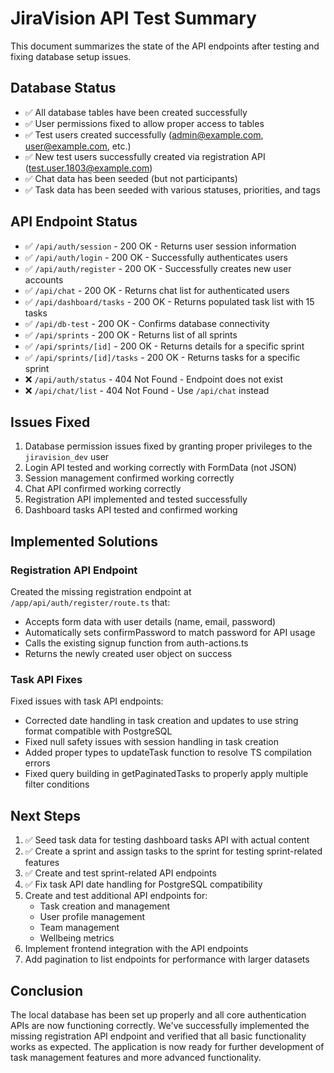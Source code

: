 # JiraVision API Test Summary

This document summarizes the state of the API endpoints after testing and fixing database setup issues.

## Database Status

- ✅ All database tables have been created successfully
- ✅ User permissions fixed to allow proper access to tables
- ✅ Test users created successfully (<admin@example.com>, <user@example.com>, etc.)
- ✅ New test users successfully created via registration API (<test.user.1803@example.com>)
- ✅ Chat data has been seeded (but not participants)
- ✅ Task data has been seeded with various statuses, priorities, and tags

## API Endpoint Status

- ✅ `/api/auth/session` - 200 OK - Returns user session information
- ✅ `/api/auth/login` - 200 OK - Successfully authenticates users
- ✅ `/api/auth/register` - 200 OK - Successfully creates new user accounts
- ✅ `/api/chat` - 200 OK - Returns chat list for authenticated users
- ✅ `/api/dashboard/tasks` - 200 OK - Returns populated task list with 15 tasks
- ✅ `/api/db-test` - 200 OK - Confirms database connectivity
- ✅ `/api/sprints` - 200 OK - Returns list of all sprints
- ✅ `/api/sprints/[id]` - 200 OK - Returns details for a specific sprint
- ✅ `/api/sprints/[id]/tasks` - 200 OK - Returns tasks for a specific sprint
- ❌ `/api/auth/status` - 404 Not Found - Endpoint does not exist
- ❌ `/api/chat/list` - 404 Not Found - Use `/api/chat` instead

## Issues Fixed

1. Database permission issues fixed by granting proper privileges to the `jiravision_dev` user
2. Login API tested and working correctly with FormData (not JSON)
3. Session management confirmed working correctly
4. Chat API confirmed working correctly
5. Registration API implemented and tested successfully
6. Dashboard tasks API tested and confirmed working

## Implemented Solutions

### Registration API Endpoint

Created the missing registration endpoint at `/app/api/auth/register/route.ts` that:

- Accepts form data with user details (name, email, password)
- Automatically sets confirmPassword to match password for API usage
- Calls the existing signup function from auth-actions.ts
- Returns the newly created user object on success

### Task API Fixes

Fixed issues with task API endpoints:

- Corrected date handling in task creation and updates to use string format compatible with PostgreSQL
- Fixed null safety issues with session handling in task creation
- Added proper types to updateTask function to resolve TS compilation errors
- Fixed query building in getPaginatedTasks to properly apply multiple filter conditions

## Next Steps

1. ✅ Seed task data for testing dashboard tasks API with actual content
2. ✅ Create a sprint and assign tasks to the sprint for testing sprint-related features
3. ✅ Create and test sprint-related API endpoints
4. ✅ Fix task API date handling for PostgreSQL compatibility
5. Create and test additional API endpoints for:
   - Task creation and management
   - User profile management
   - Team management
   - Wellbeing metrics
6. Implement frontend integration with the API endpoints
7. Add pagination to list endpoints for performance with larger datasets

## Conclusion

The local database has been set up properly and all core authentication APIs are now functioning correctly. We've successfully implemented the missing registration API endpoint and verified that all basic functionality works as expected. The application is now ready for further development of task management features and more advanced functionality.
